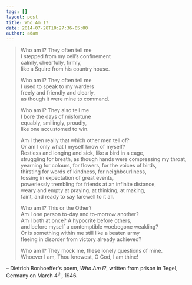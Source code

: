```yaml
---
tags: []
layout: post
title: Who Am I?
date: 2014-07-28T10:27:36-05:00
author: adam
---
```


> Who am I? They often tell me<br/>
> I stepped from my cell’s confinement<br/>
> calmly, cheerfully, firmly,<br/>
> like a Squire from his country house.
>
> Who am I? They often tell me<br/>
> I used to speak to my warders<br/>
> freely and friendly and clearly,<br/>
> as though it were mine to command.
>
> Who am I? They also tell me<br/>
> I bore the days of misfortune<br/>
> equably, smilingly, proudly,<br/>
> like one accustomed to win.
>
> Am I then really that which other men tell of?<br/>
> Or am I only what I myself know of myself?<br/>
> Restless and longing and sick, like a bird in a cage,<br/>
> struggling for breath, as though hands were compressing my throat,<br/>
> yearning for colours, for flowers, for the voices of birds,<br/>
> thirsting for words of kindness, for neighbourliness,<br/>
> tossing in expectation of great events,<br/>
> powerlessly trembling for friends at an infinite distance,<br/>
> weary and empty at praying, at thinking, at making,<br/>
> faint, and ready to say farewell to it all.
>
> Who am I? This or the Other?<br/>
> Am I one person to-day and to-morrow another?<br/>
> Am I both at once? A hypocrite before others,<br/>
> and before myself a contemptible woebegone weakling?<br/>
> Or is something within me still like a beaten army<br/>
> fleeing in disorder from victory already achieved?
>
> Who am I? They mock me, these lonely questions of mine.<br/>
> Whoever I am, Thou knowest, O God, I am thine!

– Dietrich Bonhoeffer's poem, _Who Am I?_, written from prison
in Tegel, Germany on March 4<sup>th</sup>, 1946.
